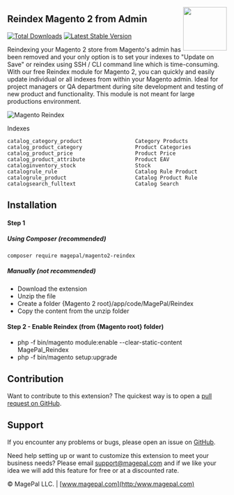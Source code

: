 <a href="http://www.magepal.com" ><img src="https://image.ibb.co/dHBkYH/Magepal_logo.png" width="100" align="right" /></a>

## Reindex Magento 2 from Admin

[![Total Downloads](https://poser.pugx.org/magepal/magento2-reindex/downloads)](https://packagist.org/packages/magepal/magento2-reindex)
[![Latest Stable Version](https://poser.pugx.org/magepal/magento2-reindex/v/stable)](https://packagist.org/packages/magepal/magento2-reindex)

Reindexing your Magento 2 store from Magento's admin has been removed and your only option is to set your indexes to "Update on Save" or reindex using SSH / CLI command line which is time-consuming. With our free Reindex module for Magento 2, you can quickly and easily update individual or all indexes from within your Magento admin. Ideal for project managers or QA department during site development and testing of new product and functionality. This module is not meant for large productions environment.

![Magento Reindex](https://image.ibb.co/ihvetH/Reindex_Magento_2_from_Admin_by_Magepal.gif)

Indexes

```
catalog_category_product                 Category Products
catalog_product_category                 Product Categories
catalog_product_price                    Product Price
catalog_product_attribute                Product EAV
cataloginventory_stock                   Stock
catalogrule_rule                         Catalog Rule Product
catalogrule_product                      Catalog Product Rule
catalogsearch_fulltext                   Catalog Search
```


## Installation

#### Step 1
##### Using Composer (recommended)
```
composer require magepal/magento2-reindex
```
##### Manually (not recommended)
 * Download the extension
 * Unzip the file
 * Create a folder {Magento 2 root}/app/code/MagePal/Reindex
 * Copy the content from the unzip folder

#### Step 2 - Enable Reindex (from {Magento root} folder)
 * php -f bin/magento module:enable --clear-static-content MagePal_Reindex
 * php -f bin/magento setup:upgrade

Contribution
---
Want to contribute to this extension? The quickest way is to open a [pull request on GitHub](https://help.github.com/articles/using-pull-requests).


Support
---
If you encounter any problems or bugs, please open an issue on [GitHub](https://github.com/magepal/magento2-reindex/issues).

Need help setting up or want to customize this extension to meet your business needs? Please email support@magepal.com and if we like your idea we will add this feature for free or at a discounted rate.

© MagePal LLC. | [www.magepal.com](http:/www.magepal.com)
